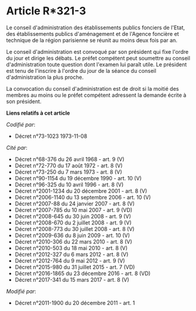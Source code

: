 # Article R*321-3

Le conseil d'administration des établissements publics fonciers de l'Etat, des établissements publics d'aménagement et de
l'Agence foncière et technique de la région parisienne se réunit au moins deux fois par an. 

Le conseil d'administration est convoqué par son président qui fixe l'ordre du jour et dirige les débats. Le préfet compétent
peut soumettre au conseil d'administration toute question dont l'examen lui paraît utile. Le président est tenu de l'inscrire
à l'ordre du jour de la séance du conseil d'administration la plus proche. 

La convocation du conseil d'administration est de droit si la moitié des membres au moins ou le préfet compétent adressent la
demande écrite à son président.

**Liens relatifs à cet article**

_Codifié par_:

  - Décret n°73-1023 1973-11-08

_Cité par_:

  - Décret n°68-376 du 26 avril 1968 - art. 9 (V)
  - Décret n°72-770 du 17 août 1972 - art. 8 (V)
  - Décret n°73-250 du 7 mars 1973 - art. 8 (V)
  - Décret n°90-1154 du 19 décembre 1990 - art. 10 (V)
  - Décret n°96-325 du 10 avril 1996 - art. 8 (V)
  - Décret n°2001-1234 du 20 décembre 2001 - art. 8 (V)
  - Décret n°2006-1140 du 13 septembre 2006 - art. 10 (V)
  - Décret n°2007-88 du 24 janvier 2007 - art. 8 (V)
  - Décret n°2007-785 du 10 mai 2007 - art. 9 (VD)
  - Décret n°2008-645 du 30 juin 2008 - art. 9 (V)
  - Décret n°2008-670 du 2 juillet 2008 - art. 9 (V)
  - Décret n°2008-773 du 30 juillet 2008 - art. 8 (V)
  - Décret n°2009-636 du 8 juin 2009 - art. 10 (V)
  - Décret n°2010-306 du 22 mars 2010 - art. 8 (V)
  - Décret n°2010-503 du 18 mai 2010 - art. 8 (V)
  - Décret n°2012-327  du 6 mars 2012 - art. 8 (V)
  - Décret n°2012-764 du 9 mai 2012 - art. 9 (V)
  - Décret n°2015-980 du 31 juillet 2015 - art. 7 (VD)
  - Décret n°2016-1865 du 23 décembre 2016 - art. 8 (VD)
  - Décret n°2017-341 du 15 mars 2017 - art. 8 (V)

_Modifié par_:

  - Décret n°2011-1900 du 20 décembre 2011 - art. 1
